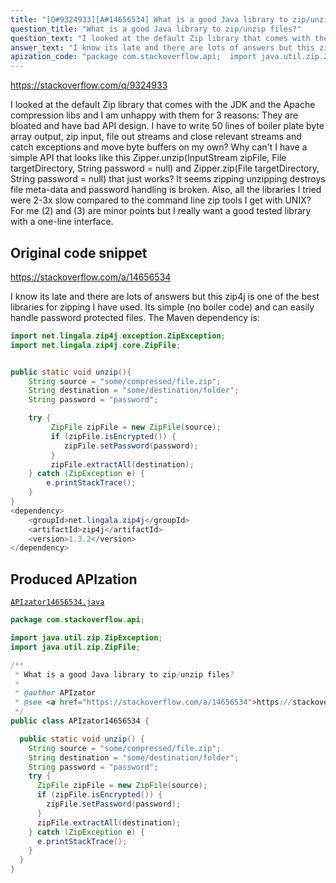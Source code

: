 ```yaml
---
title: "[Q#9324933][A#14656534] What is a good Java library to zip/unzip files?"
question_title: "What is a good Java library to zip/unzip files?"
question_text: "I looked at the default Zip library that comes with the JDK and the Apache compression libs and I am unhappy with them for 3 reasons: They are bloated and have bad API design. I have to write 50 lines of boiler plate byte array output, zip input, file out streams and close relevant streams and catch exceptions and move byte buffers on my own? Why can't I have a simple API that looks like this Zipper.unzip(InputStream zipFile, File targetDirectory, String password = null) and Zipper.zip(File targetDirectory, String password = null) that just works? It seems zipping unzipping destroys file meta-data and password handling is broken. Also, all the libraries I tried were 2-3x slow compared to the command line zip tools I get with UNIX? For me (2) and (3) are minor points but I really want a good tested library with a one-line interface."
answer_text: "I know its late and there are lots of answers but this zip4j is one of the best libraries for zipping I have used. Its simple (no boiler code) and can easily handle password protected files. The Maven dependency is:"
apization_code: "package com.stackoverflow.api;  import java.util.zip.ZipException; import java.util.zip.ZipFile;  /**  * What is a good Java library to zip/unzip files?  *  * @author APIzator  * @see <a href=\"https://stackoverflow.com/a/14656534\">https://stackoverflow.com/a/14656534</a>  */ public class APIzator14656534 {    public static void unzip() {     String source = \"some/compressed/file.zip\";     String destination = \"some/destination/folder\";     String password = \"password\";     try {       ZipFile zipFile = new ZipFile(source);       if (zipFile.isEncrypted()) {         zipFile.setPassword(password);       }       zipFile.extractAll(destination);     } catch (ZipException e) {       e.printStackTrace();     }   } }"
---
```


https://stackoverflow.com/q/9324933

I looked at the default Zip library that comes with the JDK and the Apache compression libs and I am unhappy with them for 3 reasons:
They are bloated and have bad API design. I have to write 50 lines of boiler plate byte array output, zip input, file out streams and close relevant streams and catch exceptions and move byte buffers on my own? Why can&#x27;t I have a simple API that looks like this Zipper.unzip(InputStream zipFile, File targetDirectory, String password = null) and Zipper.zip(File targetDirectory, String password = null) that just works?
It seems zipping unzipping destroys file meta-data and password handling is broken.
Also, all the libraries I tried were 2-3x slow compared to the command line zip tools I get with UNIX?
For me (2) and (3) are minor points but I really want a good tested library with a one-line interface.



## Original code snippet

https://stackoverflow.com/a/14656534

I know its late and there are lots of answers but this zip4j is one of the best libraries for zipping I have used. Its simple (no boiler code) and can easily handle password protected files.
The Maven dependency is:

```java
import net.lingala.zip4j.exception.ZipException;
import net.lingala.zip4j.core.ZipFile;


public static void unzip(){
    String source = "some/compressed/file.zip";
    String destination = "some/destination/folder";
    String password = "password";

    try {
         ZipFile zipFile = new ZipFile(source);
         if (zipFile.isEncrypted()) {
            zipFile.setPassword(password);
         }
         zipFile.extractAll(destination);
    } catch (ZipException e) {
        e.printStackTrace();
    }
}
<dependency>
    <groupId>net.lingala.zip4j</groupId>
    <artifactId>zip4j</artifactId>
    <version>1.3.2</version>
</dependency>
```

## Produced APIzation

[`APIzator14656534.java`](https://github.com/pasqualesalza/apization-temp-data/raw/master/apizations/java/APIzator14656534.java)

```java
package com.stackoverflow.api;

import java.util.zip.ZipException;
import java.util.zip.ZipFile;

/**
 * What is a good Java library to zip/unzip files?
 *
 * @author APIzator
 * @see <a href="https://stackoverflow.com/a/14656534">https://stackoverflow.com/a/14656534</a>
 */
public class APIzator14656534 {

  public static void unzip() {
    String source = "some/compressed/file.zip";
    String destination = "some/destination/folder";
    String password = "password";
    try {
      ZipFile zipFile = new ZipFile(source);
      if (zipFile.isEncrypted()) {
        zipFile.setPassword(password);
      }
      zipFile.extractAll(destination);
    } catch (ZipException e) {
      e.printStackTrace();
    }
  }
}

```